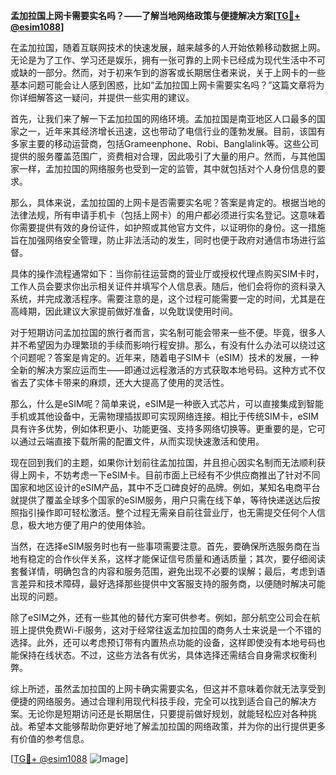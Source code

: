 **孟加拉国上网卡需要实名吗？——了解当地网络政策与便捷解决方案[[TG💪+ @esim1088](https://t.me/s/esim1088)]**

在孟加拉国，随着互联网技术的快速发展，越来越多的人开始依赖移动数据上网。无论是为了工作、学习还是娱乐，拥有一张可靠的上网卡已经成为现代生活中不可或缺的一部分。然而，对于初来乍到的游客或长期居住者来说，关于上网卡的一些基本问题可能会让人感到困惑，比如“孟加拉国上网卡需要实名吗？”这篇文章将为你详细解答这一疑问，并提供一些实用的建议。

首先，让我们来了解一下孟加拉国的网络环境。孟加拉国是南亚地区人口最多的国家之一，近年来其经济增长迅速，这也带动了电信行业的蓬勃发展。目前，该国有多家主要的移动运营商，包括Grameenphone、Robi、Banglalink等。这些公司提供的服务覆盖范围广，资费相对合理，因此吸引了大量的用户。然而，与其他国家一样，孟加拉国的网络服务也受到一定的监管，其中就包括对个人身份信息的要求。

那么，具体来说，孟加拉国的上网卡是否需要实名呢？答案是肯定的。根据当地的法律法规，所有申请手机卡（包括上网卡）的用户都必须进行实名登记。这意味着你需要提供有效的身份证件，如护照或其他官方文件，以证明你的身份。这一措施旨在加强网络安全管理，防止非法活动的发生，同时也便于政府对通信市场进行监督。

具体的操作流程通常如下：当你前往运营商的营业厅或授权代理点购买SIM卡时，工作人员会要求你出示相关证件并填写个人信息表。随后，他们会将你的资料录入系统，并完成激活程序。需要注意的是，这个过程可能需要一定的时间，尤其是在高峰期，因此建议大家提前做好准备，以免耽误使用时间。

对于短期访问孟加拉国的旅行者而言，实名制可能会带来一些不便。毕竟，很多人并不希望因为办理繁琐的手续而影响行程安排。那么，有没有什么办法可以绕过这个问题呢？答案是肯定的。近年来，随着电子SIM卡（eSIM）技术的发展，一种全新的解决方案应运而生——即通过远程激活的方式获取本地号码。这种方式不仅省去了实体卡带来的麻烦，还大大提高了使用的灵活性。

那么，什么是eSIM呢？简单来说，eSIM是一种嵌入式芯片，可以直接集成到智能手机或其他设备中，无需物理插拔即可实现网络连接。相比于传统SIM卡，eSIM具有许多优势，例如体积更小、功能更强、支持多网络切换等。更重要的是，它可以通过云端直接下载所需的配置文件，从而实现快速激活和使用。

现在回到我们的主题，如果你计划前往孟加拉国，并且担心因实名制而无法顺利获得上网卡，不妨考虑一下eSIM卡。目前市面上已经有不少供应商推出了针对不同国家和地区设计的eSIM产品，其中不乏口碑良好的品牌。例如，某知名电商平台就提供了覆盖全球多个国家的eSIM服务，用户只需在线下单，等待快递送达后按照指引操作即可轻松激活。整个过程无需亲自前往营业厅，也无需提交任何个人信息，极大地方便了用户的使用体验。

当然，在选择eSIM服务时也有一些事项需要注意。首先，要确保所选服务商在当地有稳定的合作伙伴关系，这样才能保证信号质量和通话质量；其次，要仔细阅读套餐详情，明确包含的内容和服务范围，避免出现不必要的误解；最后，考虑到语言差异和技术障碍，最好选择那些提供中文客服支持的服务商，以便随时解决可能出现的问题。

除了eSIM之外，还有一些其他的替代方案可供参考。例如，部分航空公司会在航班上提供免费Wi-Fi服务，这对于经常往返孟加拉国的商务人士来说是一个不错的选择。此外，还可以考虑预订带有内置热点功能的设备，这样即使没有本地号码也能保持在线状态。不过，这些方法各有优劣，具体选择还需结合自身需求权衡利弊。

综上所述，虽然孟加拉国的上网卡确实需要实名，但这并不意味着你就无法享受到便捷的网络服务。通过合理利用现代科技手段，完全可以找到适合自己的解决方案。无论你是短期访问还是长期居住，只要提前做好规划，就能轻松应对各种挑战。希望本文能够帮助你更好地了解孟加拉国的网络政策，并为你的出行提供更多有价值的参考信息。

[[TG💪+ @esim1088](https://t.me/s/esim1088) ![Image](https://i.postimg.cc/4NQfJmqS/Snipaste-2025-05-13-00-14-12.png)]